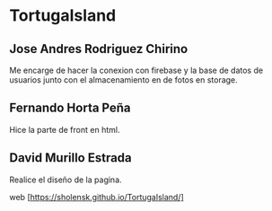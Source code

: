 # TortugaIsland

## Jose Andres Rodriguez Chirino

Me encarge de hacer la conexion con firebase y la base de datos de usuarios junto con el almacenamiento en de fotos en storage.

## Fernando Horta Peña

Hice la parte de front en html.

## David Murillo Estrada

Realice el diseño de la pagina.

web [https://sholensk.github.io/TortugaIsland/]